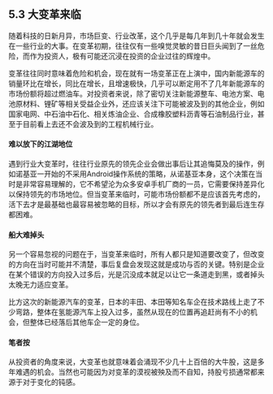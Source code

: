 ## 5.3 大变革来临
随着科技的日新月异，市场巨变、行业改革，这个几乎是每几年到几十年就会发生在一些行业的大事。在变革初期，往往仅有一些嗅觉灵敏的昔日巨头闻到了一丝危险，而作为投资人，极有可能还沉浸在投资的企业过往的辉煌中。

变革往往同时意味着危险和机会，现在就有一场变革正在上演中，国内新能源车的销量环比在增长，同比在增长，且增速极快，几乎可以断定用不了几年新能源车的市场份额将超过燃油车。对投资者来说，除了密切关注新能源整车、电池方案、电池原材料、锂矿等相关受益企业外，还应该关注下可能被波及到的其他企业，例如国家电网、中石油中石化、相关炼油企业、合成橡胶塑料沥青等石油制品行业，甚至于目前看上去还不会波及到的工程机械行业。

#### 难以放下的江湖地位
遇到行业大变革时，往往行业原先的领先企业会做出事后让其追悔莫及的操作，例如诺基亚一开始的不采用Android操作系统的策略，从诺基亚本身，这个决策在当时是非常容易理解的，它不希望沦为众多安卓手机厂商的一员，它需要保持差异化以保持领先的市场地位。但当变革来临时，可能市场份额都不是应该首先考虑的，活下去才是最基础也最容易被忽略的目标，所以才会有原先的领先者到最后连生存都困难。

#### 船大难掉头
另一个容易忽视的问题在于，当变革来临时，所有人都只是知道要改变了，但改变的方向在当时可能并不清楚，事后复盘会发现这就是成功与否的关键。特别是企业在某个错误的方向投入过多后，光是沉没成本就足以让它一条道走到黑，或者掉头太晚无力适应变革。

比方这次的新能源汽车的变革，日本的丰田、本田等知名车企在技术路线上走了不少弯路，整体在氢能源汽车上投入过多，虽然从现在的位置再追赶尚有不小的机会，但整体已经落后其他车企一定的身位。

#### 笔者按
从投资者的角度来说，大变革也就意味着会涌现不少几十上百倍的大牛股，这是多年难遇的机会。当然也可能因为对变革的漠视被殃及而不自知，持股亏损通常都来源于对于变化的钝感。
